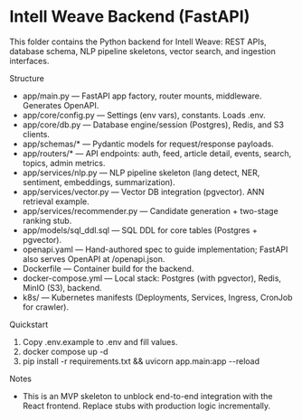 # Intell Weave Backend (FastAPI)

This folder contains the Python backend for Intell Weave: REST APIs, database schema, NLP pipeline skeletons, vector search, and ingestion interfaces.

Structure
- app/main.py — FastAPI app factory, router mounts, middleware. Generates OpenAPI.
- app/core/config.py — Settings (env vars), constants. Loads .env.
- app/core/db.py — Database engine/session (Postgres), Redis, and S3 clients.
- app/schemas/* — Pydantic models for request/response payloads.
- app/routers/* — API endpoints: auth, feed, article detail, events, search, topics, admin metrics.
- app/services/nlp.py — NLP pipeline skeleton (lang detect, NER, sentiment, embeddings, summarization).
- app/services/vector.py — Vector DB integration (pgvector). ANN retrieval example.
- app/services/recommender.py — Candidate generation + two-stage ranking stub.
- app/models/sql_ddl.sql — SQL DDL for core tables (Postgres + pgvector).
- openapi.yaml — Hand-authored spec to guide implementation; FastAPI also serves OpenAPI at /openapi.json.
- Dockerfile — Container build for the backend.
- docker-compose.yml — Local stack: Postgres (with pgvector), Redis, MinIO (S3), backend.
- k8s/ — Kubernetes manifests (Deployments, Services, Ingress, CronJob for crawler).

Quickstart
1) Copy .env.example to .env and fill values.
2) docker compose up -d
3) pip install -r requirements.txt && uvicorn app.main:app --reload

Notes
- This is an MVP skeleton to unblock end-to-end integration with the React frontend. Replace stubs with production logic incrementally.
